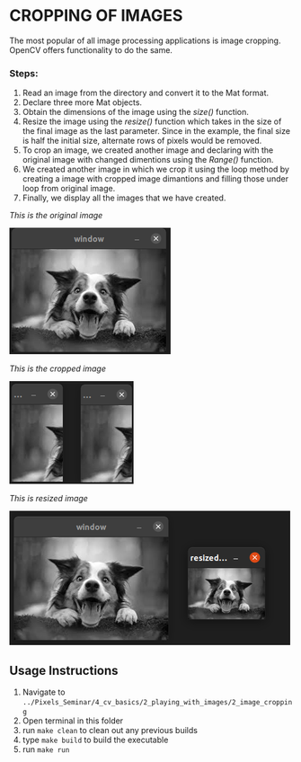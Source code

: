 # CROPPING OF IMAGES

The most popular of all image processing applications is image cropping. OpenCV offers functionality to do the same.

### Steps:
1. Read an image from the directory and convert it to the Mat format.
2. Declare three more Mat objects.
3. Obtain the dimensions of the image using the *size()* function.
4. Resize the image using the *resize()* function which takes in the size of the final image as the last parameter. Since in the example, the final size is half the initial size, alternate rows of pixels would be removed.
5. To crop an image, we created another image and declaring with the original image with changed dimentions using the *Range()* function.
6. We created another image in which we crop it using the loop method by creating a image with cropped image dimantions and filling those under loop from original image.
7. Finally, we display all the images that we have created.

*This is the original image*

![dog](../assets/window.png)

*This is the cropped image*

![cropped](../assets/cropped.png)

*This is resized image*

![resized image](../assets/resized.png)

## Usage Instructions
1. Navigate to ```../Pixels_Seminar/4_cv_basics/2_playing_with_images/2_image_cropping```
2. Open terminal in this folder
3. run   ```make clean``` to clean out any previous builds
4. type ```make build``` to build the executable
5. run ```make run```